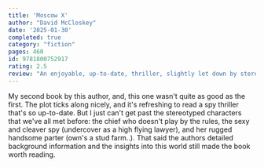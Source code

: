 ```yaml
---
title: 'Moscow X'
author: "David McCloskey"
date: '2025-01-30'
completed: true
category: "fiction"
pages: 460
id: 9781800752917
rating: 2.5
review: "An enjoyable, up-to-date, thriller, slightly let down by stereotypical characters"
---
```

My second book by this author, and, this one wasn't quite as good as the first. The plot ticks along nicely, and it's refreshing to read a spy thriller that's so up-to-date. But I just can't get past the stereotyped characters that we've all met before: the chief who doesn't play by the rules, the sexy and cleaver spy (undercover as a high flying lawyer), and her rugged handsome parter (own's a stud farm..). That said the authors detailed background information and the insights into this world still made the book worth reading.
